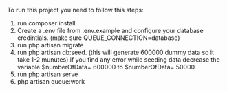 To run this project you need to follow this steps:
1. run composer install
2. Create a .env file from .env.example and configure your database credintials. (make sure QUEUE_CONNECTION=database)
3. run php artisan migrate
4. run php artisan db:seed. (this will generate 600000 dummy data so it take 1-2 munutes)
if you find any error while seeding data decrease the variable $numberOfData= 600000 to $numberOfData= 50000
5. run php artisan serve
6. php artisan queue:work
